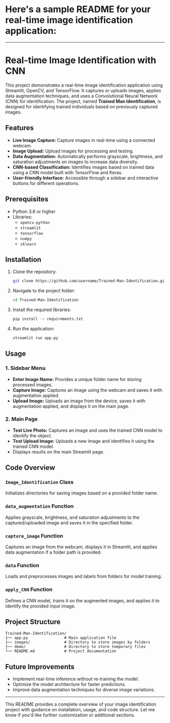 # Here's a sample README for your real-time image identification application:

---

# Real-time Image Identification with CNN

This project demonstrates a real-time image identification application using Streamlit, OpenCV, and TensorFlow. It captures or uploads images, applies data augmentation techniques, and uses a Convolutional Neural Network (CNN) for identification. The project, named **Trained Man Identification**, is designed for identifying trained individuals based on previously captured images.

## Features

- **Live Image Capture:** Capture images in real-time using a connected webcam.
- **Image Upload:** Upload images for processing and testing.
- **Data Augmentation:** Automatically performs grayscale, brightness, and saturation adjustments on images to increase data diversity.
- **CNN-based Classification:** Identifies images based on trained data using a CNN model built with TensorFlow and Keras.
- **User-friendly Interface:** Accessible through a sidebar and interactive buttons for different operations.

## Prerequisites

- Python 3.6 or higher
- Libraries:
  - `opencv-python`
  - `streamlit`
  - `tensorflow`
  - `numpy`
  - `sklearn`

## Installation

1. Clone the repository:

   ```bash
   git clone https://github.com/username/Trained-Man-Identification.git
   ```

2. Navigate to the project folder:

   ```bash
   cd Trained-Man-Identification
   ```

3. Install the required libraries:

   ```bash
   pip install -r requirements.txt
   ```

4. Run the application:

   ```bash
   streamlit run app.py
   ```

## Usage

### 1. Sidebar Menu
   - **Enter Image Name:** Provides a unique folder name for storing processed images.
   - **Capture Image:** Captures an image using the webcam and saves it with augmentation applied.
   - **Upload Image:** Uploads an image from the device, saves it with augmentation applied, and displays it on the main page.

### 2. Main Page
   - **Test Live Photo:** Captures an image and uses the trained CNN model to identify the object.
   - **Test Upload Image:** Uploads a new image and identifies it using the trained CNN model.
   - Displays results on the main Streamlit page.

## Code Overview

### `Image_Identification` Class
Initializes directories for saving images based on a provided folder name.

### `data_augmentation` Function
Applies grayscale, brightness, and saturation adjustments to the captured/uploaded image and saves it in the specified folder.

### `capture_image` Function
Captures an image from the webcam, displays it in Streamlit, and applies data augmentation if a folder path is provided.

### `data` Function
Loads and preprocesses images and labels from folders for model training.

### `apply_CNN` Function
Defines a CNN model, trains it on the augmented images, and applies it to identify the provided input image.

## Project Structure

```
Trained-Man-Identification/
├── app.py                # Main application file
├── images/               # Directory to store images by folders
├── demo/                 # Directory to store temporary files
└── README.md             # Project documentation
```

## Future Improvements

- Implement real-time inference without re-training the model.
- Optimize the model architecture for faster predictions.
- Improve data augmentation techniques for diverse image variations.

---

This README provides a complete overview of your image identification project with guidance on installation, usage, and code structure. Let me know if you'd like further customization or additional sections.